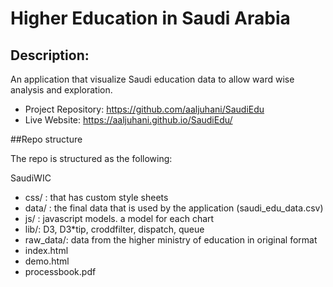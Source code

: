 # Higher Education in Saudi Arabia

## Description:
An application that visualize Saudi education data to allow ward wise analysis and exploration.

* Project Repository: https://github.com/aaljuhani/SaudiEdu
* Live Website:  https://aaljuhani.github.io/SaudiEdu/

##Repo structure

The repo is structured as the following:

SaudiWIC
* css/ : that has custom style sheets
* data/ : the final data that is used by the application (saudi_edu_data.csv)
* js/ : javascript models. a model for each chart
* lib/: D3, D3*tip, croddfilter, dispatch, queue
* raw_data/: data from the higher ministry of education in original format
* index.html
* demo.html
* processbook.pdf

